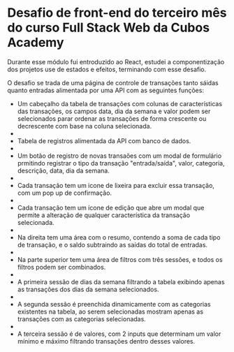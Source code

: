# Desafio de front-end do terceiro mês do curso Full Stack Web da Cubos Academy

Durante esse módulo fui entroduzido ao React, estudei a componentização dos projetos use de estados e efeitos, terminando com esse desafio.

O desafio se trada de uma página de controle de transações tanto sáidas quanto entradas alimentada por uma API com as seguintes funções:
- Um cabeçalho da tabela de transações com colunas de características das transações, os campos data, dia da semana e valor podem ser selecionados parar ordenar as transações de forma crescente ou decrescente com base na coluna selecionada.
- 
- Tabela de registros alimentada da API com banco de dados.
- 
- Um botão de registro de novas transaões com um modal de formulário prmitindo registrar o tipo da transação "entrada/saída", valor, categoria, descrição, data, dia da semana.
- 
- Cada transação tem um icone de lixeira para excluir essa transação, com um pop up de confirmação.
- 
- Cada transação tem um ícone de edição que abre um modal que permite a alteração de qualquer característica da transação selecionada.
- 
- Na direita tem uma área com o resumo, contendo a soma de cada tipo de transação, e o saldo subtraindo as saídas do total de entradas.
- 
- Na parte superior tem uma área de filtros com três sessões, e todos os filtros podem ser combinados.
- 
- A primeira sessão de dias da semana filtrando a tabela exibindo apenas as transações dos dias da semana selecionados.
- 
- A segunda sessão é preenchida dinamicamente com as categorias existentes na tabela, ao serem selecionadas mostram apenas as transações com as categorias selecionadas.
-
- A terceira sessão é de valores, com 2 inputs que determinam um valor mínimo e máximo filtrando transações dentro desses valores.
